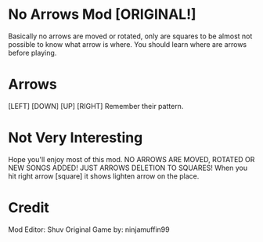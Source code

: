 # No Arrows Mod [ORIGINAL!]

Basically no arrows are moved or rotated, only are squares to be almost not possible to know what arrow is where.
You should learn where are arrows before playing.

# Arrows
[LEFT]	[DOWN]	[UP]	[RIGHT]
Remember their pattern.

# Not Very Interesting
Hope you'll enjoy most of this mod.
NO ARROWS ARE MOVED, ROTATED OR NEW SONGS ADDED!
JUST ARROWS DELETION TO SQUARES!
When you hit right arrow [square] it shows lighten arrow on the place.

# Credit
Mod Editor: Shuv
Original Game by: ninjamuffin99
